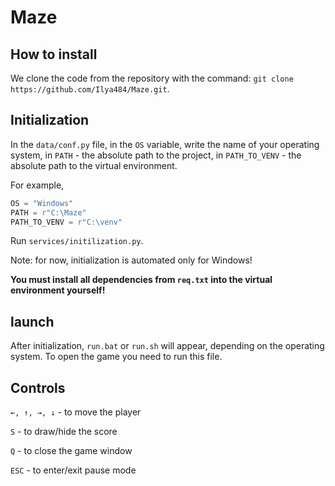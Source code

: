 # Maze

## How to install
We clone the code from the repository with the command: `git clone https://github.com/Ilya484/Maze.git`.

## Initialization
In the `data/conf.py` file, in the `OS` variable, write the name of your operating system, in `PATH` - the absolute path to the project, in `PATH_TO_VENV` - the absolute path to the virtual environment.

For example,

```python
OS = "Windows"
PATH = r"C:\Maze"
PATH_TO_VENV = r"C:\venv"
```

Run `services/initilization.py`.

Note: for now, initialization is automated only for Windows!

**You must install all dependencies from `req.txt` into the virtual environment yourself!**

## launch
After initialization, `run.bat` or `run.sh` will appear, depending on the operating system. To open the game you need to run this file.

## Controls
`←, ↑, →, ↓` - to move the player

`S` - to draw/hide the score

`Q` - to close the game window

`ESC` - to enter/exit pause mode